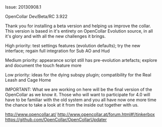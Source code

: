Issue: 20130908.1

OpenCollar Dev/Beta/RC 3.922

Thank you for installing a beta version and helping us improve the collar. This version is based in it's entirety on OpenCollar Evolution source, in all it's glory and with all the new challenges it brings.

High priority: test settings features (evolution defaults); try the new interface; regain full integration for Sub AO and Hud

Medium priority: appearance script still has pre-evolution artefacts; explore and document the touch feature more

Low priority: ideas for the dying subspy plugin; compatibility for the Real Leash and Cage Home

IMPORTANT: What we are working on here will be the final version of the OpenCollar as we know it. Those who will want to participate for 4.0 will have to be familiar with the old system and you all have now one more time the chance to take a look at it from the inside out together with us.

http://www.opencollar.at/
http://www.opencollar.at/forum.html#!/tinkerbox
https://github.com/OpenCollar/OpenCollarUpdater